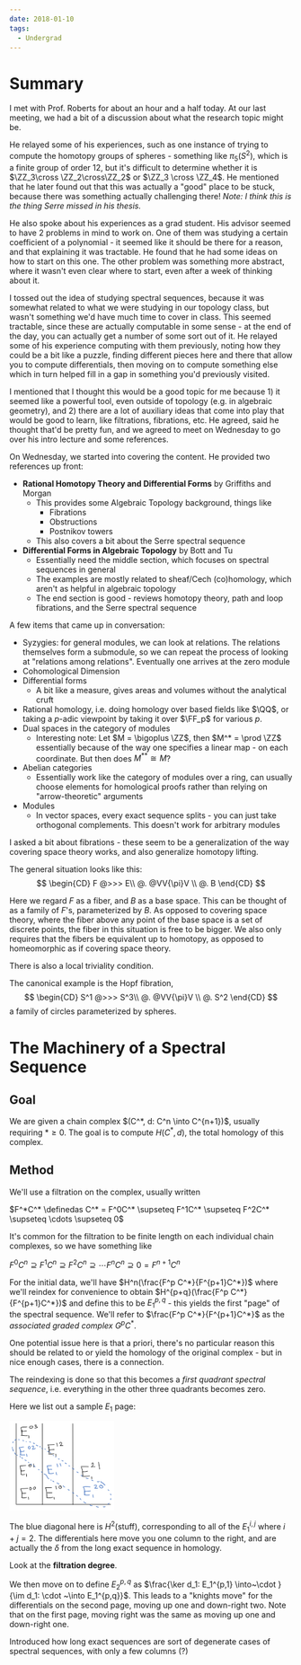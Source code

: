 ```yaml
---
date: 2018-01-10
tags: 
  - Undergrad
---
```



# Summary

I met with Prof. Roberts for about an hour and a half today. At our last meeting, we had a bit of a discussion about what the research topic might be.

He relayed some of his experiences, such as one instance of trying to compute the homotopy groups of spheres - something like $\pi_5(S^2)$, which is a finite group of order 12, but it's difficult to determine whether it is $\ZZ_3\cross \ZZ_2\cross\ZZ_2$ or $\ZZ_3 \cross \ZZ_4$. He mentioned that he later found out that this was actually a "good" place to be stuck, because there was something actually challenging there! *Note: I think this is the thing Serre missed in his thesis.*

He also spoke about his experiences as a grad student. His advisor seemed to have 2 problems in mind to work on. One of them was studying a certain coefficient of a polynomial - it seemed like it should be there for a reason, and that explaining it was tractable. He found that he had some ideas on how to start on this one. The other problem was something more abstract, where it wasn't even clear where to start, even after a week of thinking about it.

I tossed out the idea of studying spectral sequences, because it was somewhat related to what we were studying in our topology class, but wasn't something we'd have much time to cover in class. This seemed tractable, since these are actually computable in some sense - at the end of the day, you can actually get a number of some sort out of it. He relayed some of his experience computing with them previously, noting how they could be a bit like a puzzle, finding different pieces here and there that allow you to compute differentials, then moving on to compute something else which in turn helped fill in a gap in something you'd previously visited.

I mentioned that I thought this would be a good topic for me because 1) it seemed like a powerful tool, even outside of topology (e.g. in algebraic geometry), and 2) there are a lot of auxiliary ideas that come into play that would be good to learn, like filtrations, fibrations, etc. He agreed, said he thought that'd be pretty fun, and we agreed to meet on Wednesday to go over his intro lecture and some references.



On Wednesday, we started into covering the content. He provided two references up front:

- **Rational Homotopy Theory and Differential Forms** by Griffiths and Morgan
  - This provides some Algebraic Topology background, things like
    - Fibrations
    - Obstructions
    - Postnikov towers
  - This also covers a bit about the Serre spectral sequence
- **Differential Forms in Algebraic Topology** by Bott and Tu
  - Essentially need the middle section, which focuses on spectral sequences in general
  - The examples are mostly related to sheaf/Cech (co)homology, which aren't as helpful in algebraic topology
  - The end section is good - reviews homotopy theory, path and loop fibrations, and the Serre spectral sequence

A few items that came up in conversation:

- Syzygies: for general modules, we can look at relations. The relations themselves form a submodule, so we can repeat the process of looking at "relations among relations". Eventually one arrives at the zero module
- Cohomological Dimension
- Differential forms
  - A bit like a measure, gives areas and volumes without the analytical cruft
- Rational homology, i.e. doing homology over based fields like $\QQ$, or taking a $p$-adic viewpoint by taking it over $\FF_p$ for various $p$.
- Dual spaces in the category of modules
  - Interesting note: Let $M = \bigoplus \ZZ$, then $M^* = \prod \ZZ$ essentially because of the way one specifies a linear map - on each coordinate. But then does $M^{**} \cong M$?
- Abelian categories
  - Essentially work like the category of modules over a ring, can usually choose elements for homological proofs rather than relying on "arrow-theoretic" arguments
- Modules
  - In vector spaces, every exact sequence splits - you can just take orthogonal complements. This doesn't work for arbitrary modules

I asked a bit about fibrations - these seem to be a generalization of the way covering space theory works, and also generalize homotopy lifting.

The general situation looks like this:
$$
\begin{CD}
F @>>> 	E\\
@. 		@VV{\pi}V \\
 		@. B
\end{CD}
$$

Here we regard $F$ as a fiber, and $B$ as a base space. This can be thought of as a family of $F$'s, parameterized by $B$. As opposed to covering space theory, where the fiber above any point of the base space is a set of discrete points, the fiber in this situation is free to be bigger. We also only requires that the fibers be equivalent up to homotopy, as opposed to homeomorphic as if covering space theory.

There is also a local triviality condition.

The canonical example is the Hopf fibration,
$$
\begin{CD}
S^1 @>>> 	S^3\\
@. 		@VV{\pi}V \\
 		@. S^2
\end{CD}
$$
a family of circles parameterized by spheres.



# The Machinery of a Spectral Sequence

## Goal

We are given a chain complex $(C^*, d: C^n \into C^{n+1})$, usually requiring $* \geq 0$. The goal is to compute $H(C^*, d)$, the total homology of this complex.

## Method

We'll use a filtration on the complex, usually written

$F^*C^* \definedas C^* = F^0C^* \supseteq F^1C^* \supseteq F^2C^* \supseteq \cdots \supseteq 0$

It's common for the filtration to be finite length on each individual chain complexes, so we have something like

$F^0C^n \supseteq F^1C^n \supseteq F^2C^n \supseteq \cdots F^nC^n \supseteq 0 = F^{n+1}C^n$

For the initial data, we'll have $H^n(\frac{F^p C^*}{F^{p+1}C^*})$ where we'll reindex for convenience to obtain $H^{p+q}(\frac{F^p C^*}{F^{p+1}C^*})$ and define this to be $E_1^{p,q}$ - this yields the first "page" of the spectral sequence. We'll refer to $\frac{F^p C^*}{F^{p+1}C^*}$ as the *associated graded complex* $G^pC^*$.

One potential issue here is that a priori, there's no particular reason this should be related to or yield the homology of the original complex - but in nice enough cases, there is a connection.

The reindexing is done so that this becomes a *first quadrant spectral sequence*, i.e. everything in the other three quadrants becomes zero.

Here we list out a sample $E_1$ page:

![](../attachments/Pasted%20image%2020211010060332.png)

The blue diagonal here is $H^2(\text{stuff})$, corresponding to all of the $E_1^{i,j}$ where $i+j = 2$. The differentials here move you one column to the right, and are actually the $\delta$ from the long exact sequence in homology.

Look at the **filtration degree**.

We then move on to define $E_2^{p,q}$ as $\frac{\ker d_1: E_1^{p,1} \into~\cdot }{\im d_1: \cdot ~\into E_1^{p,q}}$. This leads to a "knights move" for the differentials on the second page, moving up one and down-right two. Note that on the first page, moving right was the same as moving up one and down-right one.

Introduced how long exact sequences are sort of degenerate cases of spectral sequences, with only a few columns (?)
